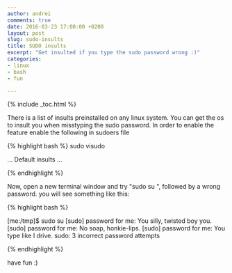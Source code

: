 ```yaml
---
author: andrei
comments: true
date: 2016-03-23 17:00:00 +0200
layout: post
slug: sudo-insults
title: SUDO insults
excerpt: "Get insulted if you type the sudo password wrong :)"
categories:
- linux
- bash
- fun

---
```


{% include _toc.html %}

There is a list of insults preinstalled on any linux system. You can get the os to insult you when misstyping the sudo password.
In order to enable the feature enable the following in sudoers file

{% highlight bash %}
sudo visudo

...
Default    insults
...

{% endhighlight %}

Now, open a new terminal window and  try "sudo su ", followed by a wrong password.
you will see something like this:

{% highlight bash %}

[me:/tmp]$ sudo su 
[sudo] password for me: 
You silly, twisted boy you.
[sudo] password for me: 
No soap, honkie-lips.
[sudo] password for me: 
You type like I drive.
sudo: 3 incorrect password attempts

{% endhighlight %}

have fun :)
